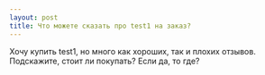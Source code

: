 ```yaml
---
layout: post 
title: Что можете сказать про test1 на заказ? 
--- 
```

Хочу купить test1, но много как хороших, так и плохих отзывов. Подскажите, стоит ли покупать? Если да, то где?